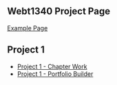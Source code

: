 ## Webt1340 Project Page

<a href="example/index.html">Example Page</a>
<h2>Project 1</h2>
<ul>
<li><a href="project1/project 1 campground icons.ai">Project 1 - Chapter Work </a></li>
<li><a href="project1/project 1 portfolio builder.ai">Project 1 - Portfolio Builder </a></li>
</ul>